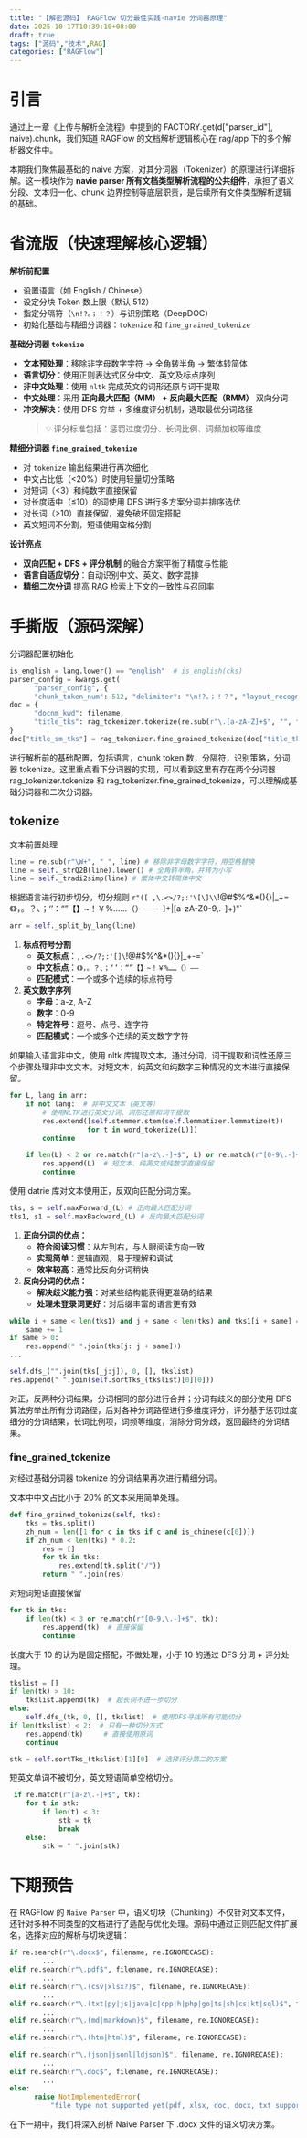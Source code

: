 ```yaml
---
title: "【解密源码】 RAGFlow 切分最佳实践-navie 分词器原理"
date: 2025-10-17T10:39:10+08:00
draft: true
tags: ["源码","技术",RAG]
categories: ["RAGFlow"]
---
```


# 引言

通过上一章《上传与解析全流程》中提到的 FACTORY.get(d["parser_id"], naive).chunk，我们知道 RAGFlow 的文档解析逻辑核心在 rag/app 下的多个解析器文件中。

本期我们聚焦最基础的 naive 方案，对其分词器（Tokenizer）的原理进行详细拆解。这一模块作为 **navie parser 所有文档类型解析流程的公共组件**，承担了语义分段、文本归一化、chunk 边界控制等底层职责，是后续所有文件类型解析逻辑的基础。

# 省流版（快速理解核心逻辑）

**解析前配置**
- 设置语言（如 English / Chinese）  
- 设定分块 Token 数上限（默认 512）  
- 指定分隔符（`\n!?。；！？`）与识别策略（DeepDOC）  
- 初始化基础与精细分词器：`tokenize` 和 `fine_grained_tokenize`

**基础分词器 `tokenize`**  
- **文本预处理**：移除非字母数字字符 → 全角转半角 → 繁体转简体  
- **语言切分**：使用正则表达式区分中文、英文及标点序列  
- **非中文处理**：使用 `nltk` 完成英文的词形还原与词干提取  
- **中文处理**：采用 **正向最大匹配（MM） + 反向最大匹配（RMM）** 双向分词  
- **冲突解决**：使用 DFS 穷举 + 多维度评分机制，选取最优分词路径  
  > 💡 评分标准包括：惩罚过度切分、长词比例、词频加权等维度

**精细分词器 `fine_grained_tokenize`**  
- 对 `tokenize` 输出结果进行再次细化  
- 中文占比低（<20%）时使用轻量切分策略  
- 对短词（<3）和纯数字直接保留  
- 对长度适中（≤10）的词使用 DFS 进行多方案分词并排序选优  
- 对长词（>10）直接保留，避免破坏固定搭配  
- 英文短词不分割，短语使用空格分割

**设计亮点**
- **双向匹配 + DFS + 评分机制** 的融合方案平衡了精度与性能  
- **语言自适应切分**：自动识别中文、英文、数字混排  
- **精细二次分词** 提高 RAG 检索上下文的一致性与召回率


# 手撕版（源码深解）
分词器配置初始化
```python
is_english = lang.lower() == "english"  # is_english(cks)
parser_config = kwargs.get(
	  "parser_config", {
      "chunk_token_num": 512, "delimiter": "\n!?。；！？", "layout_recognize": "DeepDOC"})
doc = {
	  "docnm_kwd": filename,
	  "title_tks": rag_tokenizer.tokenize(re.sub(r"\.[a-zA-Z]+$", "", filename))
}
doc["title_sm_tks"] = rag_tokenizer.fine_grained_tokenize(doc["title_tks"])
```

进行解析前的基础配置，包括语言，chunk token 数，分隔符，识别策略，分词器 tokenize。这里重点看下分词器的实现，可以看到这里有存在两个分词器 rag_tokenizer.tokenize 和 rag_tokenizer.fine_grained_tokenize，可以理解成基础分词器和二次分词器。

## tokenize

文本前置处理

```python
line = re.sub(r"\W+", " ", line) # 移除非字母数字字符，用空格替换
line = self._strQ2B(line).lower() # 全角转半角，并转为小写
line = self._tradi2simp(line) # 繁体中文转简体中文
```

根据语言进行初步切分，切分规则 `r"([ ,\.<>/?;:'\[\]\\`!@#$%^&*\(\)\{\}\|_+=《》，。？、；‘’：“”【】~！￥%……（）——-]+|[a-zA-Z0-9,\.-]+)"`

```python
arr = self._split_by_lang(line)
```


1. **标点符号分割**
    - **英文标点**：`,.<>/?;:'[]\`!@#$%^&*(){}|_+-=`
    - **中文标点**：`《》，。？、；‘’：“”【】~！￥%……（）——`
    - **匹配模式**：一个或多个连续的标点符号
2. **英文数字序列**
    - **字母**：a-z, A-Z
    - **数字**：0-9
    - **特定符号**：逗号、点号、连字符
    - **匹配模式**：一个或多个连续的英文数字字符

如果输入语言非中文，使用 nltk 库提取文本，通过分词，词干提取和词性还原三个步骤处理非中文文本。对短文本，纯英文和纯数字三种情况的文本进行直接保留。
```python
for L, lang in arr:
    if not lang:  # 非中文文本（英文等）
        # 使用NLTK进行英文分词、词形还原和词干提取
        res.extend([self.stemmer.stem(self.lemmatizer.lemmatize(t)) 
                   for t in word_tokenize(L)])
        continue
    
    if len(L) < 2 or re.match(r"[a-z\.-]+$", L) or re.match(r"[0-9\.-]+$", L):
        res.append(L)  # 短文本、纯英文或纯数字直接保留
        continue
```

使用  datrie 库对文本使用正，反双向匹配分词方案。

```python
tks, s = self.maxForward_(L) # 正向最大匹配分词
tks1, s1 = self.maxBackward_(L) # 反向最大匹配分词
```

1. **正向分词的优点：**
    - **符合阅读习惯**：从左到右，与人眼阅读方向一致
    - **实现简单**：逻辑直观，易于理解和调试
    - **效率较高**：通常比反向分词稍快
2. **反向分词的优点：**
    - **解决歧义能力强**：对某些结构能获得更准确的结果
    - **处理未登录词更好**：对后缀丰富的语言更有效

```python
while i + same < len(tks1) and j + same < len(tks) and tks1[i + same] == tks[j + same]:
    same += 1
if same > 0:
    res.append(" ".join(tks[j: j + same]))
...

self.dfs_("".join(tks[_j:j]), 0, [], tkslist)
res.append(" ".join(self.sortTks_(tkslist)[0][0]))

```

对正，反两种分词结果，分词相同的部分进行合并；分词有歧义的部分使用 DFS 算法穷举出所有分词路径，后对各种分词路径进行多维度评分，评分基于惩罚过度细分的分词结果，长词比例项，词频等维度，消除分词分歧，返回最终的分词结果。

### fine_grained_tokenize

对经过基础分词器 tokenize 的分词结果再次进行精细分词。

文本中中文占比小于 20% 的文本采用简单处理。

```python
def fine_grained_tokenize(self, tks):
    tks = tks.split()
    zh_num = len([1 for c in tks if c and is_chinese(c[0])])
    if zh_num < len(tks) * 0.2:
        res = []
        for tk in tks:
            res.extend(tk.split("/"))
        return " ".join(res)
```


对短词短语直接保留

```python
for tk in tks:
    if len(tk) < 3 or re.match(r"[0-9,\.-]+$", tk):
        res.append(tk)  # 直接保留
        continue
```

长度大于 10 的认为是固定搭配，不做处理，小于 10 的通过 DFS 分词 + 评分处理。

```python
tkslist = []
if len(tk) > 10:
    tkslist.append(tk)  # 超长词不进一步切分
else:
    self.dfs_(tk, 0, [], tkslist)  # 使用DFS寻找所有可能切分
if len(tkslist) < 2:  # 只有一种切分方式
    res.append(tk)     # 直接使用原词
    continue

stk = self.sortTks_(tkslist)[1][0]  # 选择评分第二的方案
```
短英文单词不被切分，英文短语简单空格切分。

```python
 if re.match(r"[a-z\.-]+$", tk):
    for t in stk:
        if len(t) < 3:
            stk = tk
            break
    else:
        stk = " ".join(stk)
```

# 下期预告
在 RAGFlow 的 `Naive Parser` 中，语义切块（Chunking）不仅针对文本文件，还针对多种不同类型的文档进行了适配与优化处理。源码中通过正则匹配文件扩展名，选择对应的解析与切块逻辑：
```python
if re.search(r"\.docx$", filename, re.IGNORECASE):
		...
elif re.search(r"\.pdf$", filename, re.IGNORECASE):
		...
elif re.search(r"\.(csv|xlsx?)$", filename, re.IGNORECASE):
		...
elif re.search(r"\.(txt|py|js|java|c|cpp|h|php|go|ts|sh|cs|kt|sql)$", filename, re.IGNORECASE):
		...
elif re.search(r"\.(md|markdown)$", filename, re.IGNORECASE):
		...
elif re.search(r"\.(htm|html)$", filename, re.IGNORECASE):
		...
elif re.search(r"\.(json|jsonl|ldjson)$", filename, re.IGNORECASE):
		...
elif re.search(r"\.doc$", filename, re.IGNORECASE):
		...
else:
	  raise NotImplementedError(
	      "file type not supported yet(pdf, xlsx, doc, docx, txt supported)")
```
在下一期中，我们将深入剖析 Naive Parser 下 .docx 文件的语义切块方案。
